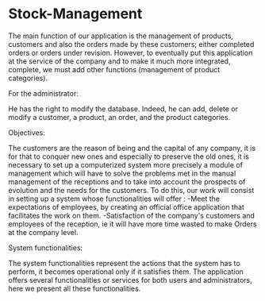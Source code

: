 # Stock-Management

The main function of our application is the management of products, customers and also the orders made by these customers;
either completed orders or orders under revision. However, to eventually put this application at the service of the company and to make it much more integrated,
complete, we must add other functions (management of product categories).

  For the administrator:

He has the right to modify the database. Indeed, he can add, delete or modify a customer, a product, an order, and the product categories.

  Objectives:

The customers are the reason of being and the capital of any company, it is for that to conquer new ones and especially to preserve the old ones,
it is necessary to set up a computerized system more precisely a module of management which will have to solve the problems met in the manual management
of the receptions and to take into account the prospects of evolution and the needs for the customers.
To do this, our work will consist in setting up a system whose functionalities will offer :
-Meet the expectations of employees, by creating an official office application that facilitates the work on them.
-Satisfaction of the company's customers and employees of the reception, ie it will have more time wasted to make Orders at the company level.

  System functionalities:
    
The system functionalities represent the actions that the system has to perform, it becomes operational only if it satisfies them.
The application offers several functionalities or services for both users and administrators, here we present all these functionalities. 


